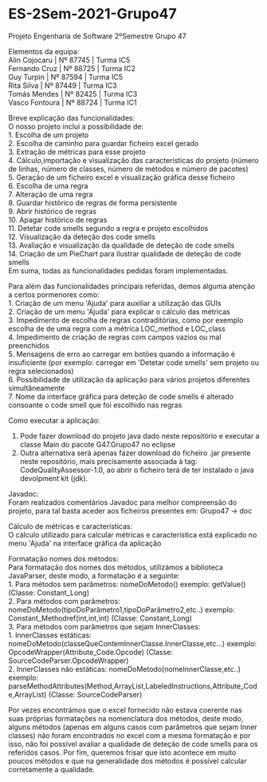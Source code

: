 # ES-2Sem-2021-Grupo47
Projeto Engenharia de Software 2ºSemestre Grupo 47

Elementos da equipa:             
  Alin Cojocaru  |  Nº 87745  | Turma IC5        
  Fernando Cruz  |  Nº 88725  | Turma IC2           
  Guy Turpin     |  Nº 87594  | Turma IC5        
  Rita Silva     |  Nº 87449  | Turma IC3     
  Tomás Mendes   |  Nº 82425  | Turma IC3   
  Vasco Fontoura |  Nº 88724  | Turma IC1           
  
Breve explicação das funcionalidades:           
  O nosso projeto inclui a possibilidade de:        
    1. Escolha de um projeto        
    2. Escolha de caminho para guardar ficheiro excel gerado     
    3. Extração de métricas para esse projeto           
    4. Cálculo,importação e visualização das características do projeto (número de linhas, número de classes, número de métodos e número de pacotes)           
    5. Geração de um ficheiro excel e visualização gráfica desse ficheiro       
    6. Escolha de uma regra           
    7. Alteração de uma regra         
    8. Guardar histórico de regras de forma persistente         
    9. Abrir histórico de regras       
    10. Apagar histórico de regras        
    11. Detetar code smells segundo a regra e projeto escolhidos     
    12. Visualização da deteção dos code smells          
    13. Avaliação e visualização da qualidade de deteção de code smells      
    14. Criação de um PieChart para ilustrar qualidade de deteção de code smells         
    Em suma, todas as funcionalidades pedidas foram implementadas.
    
  Para além das funcionalidades principais referidas, demos alguma atenção a certos pormenores como:            
    1. Criação de um menu 'Ajuda' para auxiliar a utilização das GUIs                        
    2. Criação de um menu 'Ajuda' para explicar o cálculo das métricas               
    3. Impedimento de escolha de regras contraditórias, como por exemplo escolha de de uma regra com a métrica LOC_method e LOC_class            
    4. Impedimento de criação de regras com campos vazios ou mal preenchidos              
    5. Mensagens de erro ao carregar em botões quando a informação é insuficiente (por exemplo: carregar em 'Detetar code smells' sem projeto ou regra selecionados)       
    6. Possibilidade de utilização da aplicação para vários projetos diferentes simultâneamente     
    7. Nome da interface gráfica para deteção de code smells é alterado consoante o code smell que foi escolhido nas regras


Como executar a aplicação:         
  1. Pode fazer download do projeto java dado neste repositório e executar a classe Main do pacote G47.Grupo47 no eclipse      
  2. Outra alternativa será apenas fazer download do ficheiro .jar presente neste repositório, mais precisamente associada à tag: CodeQualityAssessor-1.0, ao abrir o ficheiro terá de ter instalado o java devolpment kit (jdk).

Javadoc:     
  Foram realizados comentários Javadoc para melhor compreensão do projeto, para tal basta aceder aos ficheiros presentes em: Grupo47 -> doc         

Cálculo de métricas e características:          
  O cálculo utilizado para calcular métricas e característica está explicado no menu 'Ajuda' na interface gráfica da aplicação           
 
Formatação nomes dos métodos:        
  Para formatação dos nomes dos métodos, utilizámos a biblioteca JavaParser, deste modo, a formatação é a seguinte:                            
    1. Para métodos sem parâmetros: nomeDoMetodo()  exemplo: getValue() (Classe: Constant_Long)                                   
    2. Para métodos com parâmetros: nomeDoMetodo(tipoDoParâmetro1,tipoDoParâmetro2,etc..)   exemplo: Constant_Methodref(int,int,int) (Classe: Constant_Long)                     
    3. Para métodos com parâmetros que sejam InnerClasses:                                                                                           
           1. InnerClasses estáticas: nomeDoMetodo(classeQueContemInnerClasse.InnerClasse,etc...)   exemplo: OpcodeWrapper(Attribute_Code.Opcode) (Classe: SourceCodeParser.OpcodeWrapper)                                                   
           2. InnerClasses não estáticas: nomeDoMetodo(nomeInnerClasse,etc..)   exemplo: parseMethodAttributes(Method,ArrayList,LabeledInstructions,Attribute_Code,ArrayList) (Classe: SourceCodeParser)                                     
       
   Por vezes encontrámos que o excel fornecido não estava coerente nas suas próprias formatações na nomenclatura dos métodos, deste modo, alguns métodos (apenas em alguns casos com parâmetros que sejam Inner classes) não foram encontrados no excel com a mesma formatação e por isso, não foi possível avaliar a qualidade de deteção de code smells para os referidos casos. Por fim, queremos frisar que isto acontece em muito poucos métodos e que na generalidade dos métodos é possível calcular corretamente a qualidade.

    
